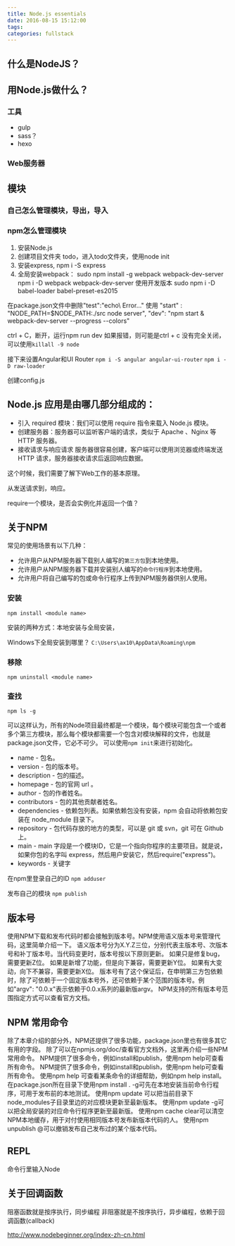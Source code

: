 ```yaml
---
title: Node.js essentials
date: 2016-08-15 15:12:00
tags:
categories: fullstack
---
```


## 什么是NodeJS？

## 用Node.js做什么？
### 工具
* gulp
* sass？
* hexo
### Web服务器


## 模块
### 自己怎么管理模块，导出，导入
### npm怎么管理模块


1. 安装Node.js
2. 创建项目文件夹 todo，进入todo文件夹，使用node init
3. 安装express, npm i -S express
4. 全局安装webpack： sudo npm install -g webpack webpack-dev-server
    npm i -D webpack webpack-dev-server 使用开发版本
    sudo npm i -D babel-loader babel-preset-es2015

在package.json文件中删除"test":"echo\ Error..."
使用
"start" : "NODE_PATH=$NODE_PATH:./src node server",
"dev": "npm start & webpack-dev-server --progress --colors"

ctrl + C，断开，运行npm run dev
如果报错，则可能是ctrl + c 没有完全关闭，可以使用`killall -9 node`

接下来设置Angular和UI Router
`npm i -S angular angular-ui-router`
`npm i -D raw-loader`

创建config.js


## Node.js 应用是由哪几部分组成的：
* 引入 required 模块：我们可以使用 require 指令来载入 Node.js 模块。
* 创建服务器：服务器可以监听客户端的请求，类似于 Apache 、Nginx 等 HTTP 服务器。
* 接收请求与响应请求 服务器很容易创建，客户端可以使用浏览器或终端发送 HTTP 请求，服务器接收请求后返回响应数据。


这个时候，我们需要了解下Web工作的基本原理。

从发送请求到，响应。

require一个模块，是否会实例化并返回一个值？


## 关于NPM
常见的使用场景有以下几种：
* 允许用户从NPM服务器下载别人编写的`第三方包`到本地使用。
* 允许用户从NPM服务器下载并安装别人编写的`命令行程序`到本地使用。
* 允许用户将自己编写的包或命令行程序上传到NPM服务器供别人使用。


### 安装
`npm install <module name>`

安装的两种方式：本地安装与全局安装，

Windows下全局安装到哪里？
`C:\Users\ax10\AppData\Roaming\npm`

### 移除
`npm uninstall <module name>`

### 查找
`npm ls -g`

可以这样认为，所有的Node项目最终都是一个模块，每个模块可能包含一个或者多个第三方模块，那么每个模块都需要一个包含对模块解释的文件，也就是package.json文件，它必不可少。
可以使用`npm init`来进行初始化。

* name - 包名。
* version - 包的版本号。
* description - 包的描述。
* homepage - 包的官网 url 。
* author - 包的作者姓名。
* contributors - 包的其他贡献者姓名。
* dependencies - 依赖包列表。如果依赖包没有安装，npm 会自动将依赖包安装在 node_module 目录下。
* repository - 包代码存放的地方的类型，可以是 git 或 svn，git 可在 Github 上。
* main - main 字段是一个模块ID，它是一个指向你程序的主要项目。就是说，如果你包的名字叫 express，然后用户安装它，然后require("express")。
* keywords - 关键字


在npm里登录自己的ID
`npm adduser`

发布自己的模块
`npm publish`


## 版本号
使用NPM下载和发布代码时都会接触到版本号。NPM使用语义版本号来管理代码，这里简单介绍一下。
语义版本号分为X.Y.Z三位，分别代表主版本号、次版本号和补丁版本号。当代码变更时，版本号按以下原则更新。
如果只是修复bug，需要更新Z位。
如果是新增了功能，但是向下兼容，需要更新Y位。
如果有大变动，向下不兼容，需要更新X位。
版本号有了这个保证后，在申明第三方包依赖时，除了可依赖于一个固定版本号外，还可依赖于某个范围的版本号。例如"argv": "0.0.x"表示依赖于0.0.x系列的最新版argv。
NPM支持的所有版本号范围指定方式可以查看官方文档。


## NPM 常用命令
除了本章介绍的部分外，NPM还提供了很多功能，package.json里也有很多其它有用的字段。
除了可以在npmjs.org/doc/查看官方文档外，这里再介绍一些NPM常用命令。
NPM提供了很多命令，例如install和publish，使用npm help可查看所有命令。
NPM提供了很多命令，例如install和publish，使用npm help可查看所有命令。
使用npm help <command>可查看某条命令的详细帮助，例如npm help install。
在package.json所在目录下使用npm install . -g可先在本地安装当前命令行程序，可用于发布前的本地测试。
使用npm update <package>可以把当前目录下node_modules子目录里边的对应模块更新至最新版本。
使用npm update <package> -g可以把全局安装的对应命令行程序更新至最新版。
使用npm cache clear可以清空NPM本地缓存，用于对付使用相同版本号发布新版本代码的人。
使用npm unpublish <package>@<version>可以撤销发布自己发布过的某个版本代码。



## REPL
命令行里输入Node


## 关于回调函数

阻塞函数就是按序执行，同步编程
非阻塞就是不按序执行，异步编程，依赖于回调函数(callback)


http://www.nodebeginner.org/index-zh-cn.html